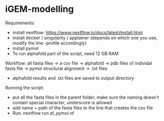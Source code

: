 # iGEM-modelling
Requirements: 
- install nextflow: 
https://www.nextflow.io/docs/latest/install.html
- install docker / singularity / apptainer 
(depends on which one you use, modify the line -profile accordingly)
- install pymol
- To run alphafold part of the script, need 12 GB RAM 

Workflow:
all fasta files -> a csv file -> alphafold -> pdb files of individal fasta file -> pymol structural alignment -> .txt files 
- alphafold results and .txt files are saved to output directory

Running the script: 
- put all the fasta files in the parent folder, make sure the naming doesn't contain special character, underscore is allowed
- add name + path of the fasta files to the line that creates the csv file
- Run: nextflow run af_pymol.nf

